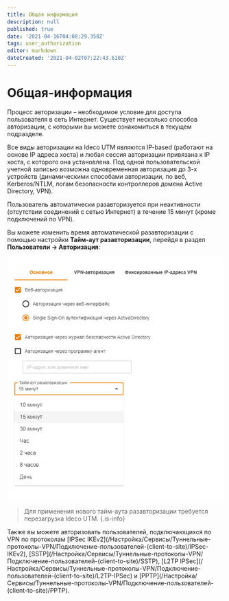```yaml
---
title: Общая информация
description: null
published: true
date: '2021-04-16T04:08:29.358Z'
tags: user_authorization
editor: markdown
dateCreated: '2021-04-02T07:22:43.610Z'
---
```


# Общая-информация

Процесс авторизации – необходимое условие для доступа пользователя в сеть Интернет. Существует несколько способов авторизации, с которыми вы можете ознакомиться в текущем подразделе.

Все виды авторизации на Ideco UTM являются IP-based \(работают на основе IP адреса хоста\) и любая сессия авторизации привязана к IP хоста, с которого она установлена. Под одной пользовательской учетной записью возможна одновременная авторизация до 3-х устройств \(динамическими способами авторизации, по веб, Kerberos/NTLM, логам безопасности контроллеров домена Active Directory, VPN\).

Пользователь автоматически разавторизуется при неактивности \(отсутствии соединений с сетью Интернет\) в течение 15 минут \(кроме подключений по VPN\).

Вы можете изменить время автоматической разавторизации с помощью настройки **Тайм-аут разавторизации**, перейдя в раздел **Пользователи -&gt; Авторизация**:

![time\_out\_01.png](../../.gitbook/assets/time_out_01.png)

> Для применения нового тайм-аута разавторизации требуется перезагрузка Ideco UTM. {.is-info}

Также вы можете авторизовать пользователей, подключающихся по VPN по протоколам \[IPSec IKEv2\]\(/Настройка/Сервисы/Туннельные-протоколы-VPN/Подключение-пользователей-\(client-to-site\)/IPSec-IKEv2\), \[SSTP\]\(/Настройка/Сервисы/Туннельные-протоколы-VPN/Подключение-пользователей-\(client-to-site\)/SSTP\), \[L2TP IPSec\]\(/Настройка/Сервисы/Туннельные-протоколы-VPN/Подключение-пользователей-\(client-to-site\)/L2TP-IPSec\) и \[PPTP\]\(/Настройка/Сервисы/Туннельные-протоколы-VPN/Подключение-пользователей-\(client-to-site\)/PPTP\).

